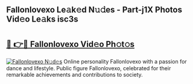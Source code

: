 ## Fallonlovexo Le𝚊k𝚎d N𝚞𝚍es - Part-j1X Photos Vid𝚎o Le𝚊ks isc3s

# <h2><a href="http://fbd06ex.evod.top/?m=Fallonlovexo">🔗 👉🔴 Fallonlovexo Vid𝚎o Ph𝚘t𝚘s</a></h2>

[![Fallonlovexo N𝚞d𝚎s](https://i.imgur.com/8V9OHl7.gif)](http://fbd06ex.evod.top/?m=Fallonlovexo)
Online personality Fallonlovexo with a passion for dance and lifestyle. Public figure Fallonlovexo, celebrated for their remarkable achievements and contributions to society. 
